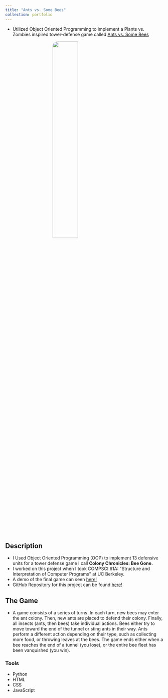 ```yaml
---
title: "Ants vs. Some Bees"
collection: portfolio
---
```


* Utilized Object Oriented Programming to implement a Plants vs. Zombies inspired tower-defense game called <a href = "https://www.youtube.com/watch?v=noZKTQ23QBs" target = "_blank">Ants vs. Some Bees</a>

<style>
.center {
  display: block;
  margin-left: auto;
  margin-right: auto;
  width: 40%;
  border-radius:15px; 
}
</style>

<img class="center" src='../img/ants.png'>

## Description 
* I Used Object Oriented Programming (OOP) to implement 13 defensive units for a tower defense game I call **Colony Chronicles: Bee Gone.** 
* I worked on this project when I took COMPSCI 61A: "Structure and Interpretation of Computer Programs" at UC Berkeley. 
* A demo of the final game can seen <a href = "https://www.youtube.com/watch?v=noZKTQ23QBs" target = "_blank">here!</a>
* GitHub Repository for this project can be found <a href = "https://github.com/brandonconcepcion/Colony-Chronicles?tab=readme-ov-file" target = "_blank">here!</a>

## The Game 
* A game consists of a series of turns. In each turn, new bees may enter the ant colony. Then, new ants are placed to defend their colony. Finally, all insects (ants, then bees) take individual actions. Bees either try to move toward the end of the tunnel or sting ants in their way. Ants perform a different action depending on their type, such as collecting more food, or throwing leaves at the bees. The game ends either when a bee reaches the end of a tunnel (you lose), or the entire bee fleet has been vanquished (you win).

### Tools
* Python
* HTML
* CSS
* JavaScript
